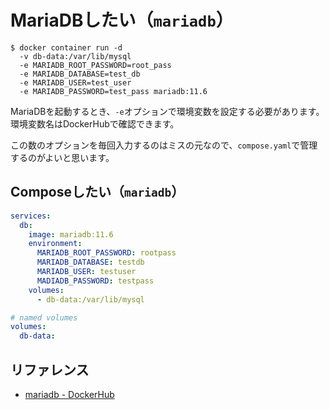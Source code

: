 # MariaDBしたい（`mariadb`）

```console
$ docker container run -d
  -v db-data:/var/lib/mysql
  -e MARIADB_ROOT_PASSWORD=root_pass
  -e MARIADB_DATABASE=test_db
  -e MARIADB_USER=test_user
  -e MARIADB_PASSWORD=test_pass mariadb:11.6
```

MariaDBを起動するとき、`-e`オプションで環境変数を設定する必要があります。
環境変数名はDockerHubで確認できます。

この数のオプションを毎回入力するのはミスの元なので、`compose.yaml`で管理するのがよいと思います。

## Composeしたい（`mariadb`）

```yaml
services:
  db:
    image: mariadb:11.6
    environment:
      MARIADB_ROOT_PASSWORD: rootpass
      MARIADB_DATABASE: testdb
      MARIADB_USER: testuser
      MADIADB_PASSWORD: testpass
    volumes:
      - db-data:/var/lib/mysql

# named volumes
volumes:
  db-data:
```

## リファレンス

- [mariadb - DockerHub](https://hub.docker.com/_/mariadb)
